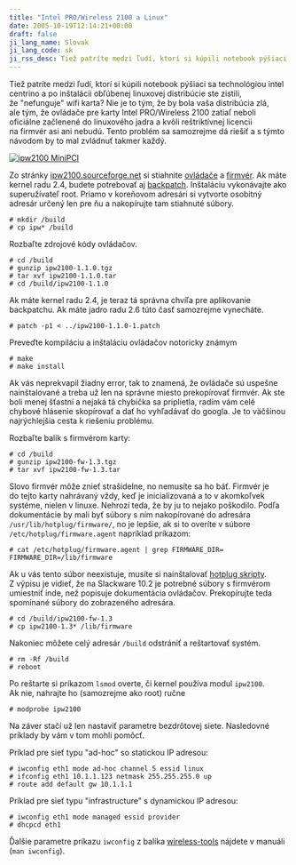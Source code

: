 ```yaml
---
title: "Intel PRO/Wireless 2100 a Linux"
date: 2005-10-19T12:14:21+00:00
draft: false
ji_lang_name: Slovak
ji_lang_code: sk
ji_rss_desc: Tiež patríte medzi ľudí, ktorí si kúpili notebook pýšiaci sa technológiou intel centrino a po inštalácii obľúbenej linuxovej distribúcie ste zistili, že "nefunguje" wifi karta? Tento problém sa samozrejme dá riešiť a s týmto návodom by to mal zvládnuť takmer každý.
---
```


Tiež patríte medzi ľudí, ktorí si kúpili notebook pýšiaci sa technológiou intel centrino a po inštalácii obľúbenej linuxovej distribúcie ste zistili, že "nefunguje" wifi karta? 
Nie je to tým, že by bola vaša distribúcia zlá, ale tým, že ovládače pre karty Intel PRO/Wireless 2100 zatiaľ neboli oficiálne začlenené do linuxového jadra a kvôli reštriktívnej licencii na firmvér asi ani nebudú. 
Tento problém sa samozrejme dá riešiť a s týmto návodom by to mal zvládnuť takmer každý.

[![ipw2100 MiniPCI](ipw2100.jpg)][1]

Zo stránky [ipw2100.sourceforge.net][2] si stiahnite [ovládače][3] a [firmvér][4]. 
Ak máte kernel radu 2.4, budete potrebovať aj [backpatch][5]. 
Inštaláciu vykonávajte ako superužívateľ root. 
Priamo v koreňovom adresári si vytvorte osobitný adresár určený len pre ňu a nakopírujte tam stiahnuté súbory.

```
# mkdir /build
# cp ipw* /build
```

Rozbaľte zdrojové kódy ovládačov.

```
# cd /build
# gunzip ipw2100-1.1.0.tgz
# tar xvf ipw2100-1.1.0.tar
# cd /build/ipw2100-1.1.0
```

Ak máte kernel radu 2.4, je teraz tá správna chvíľa pre aplikovanie backpatchu. 
Ak máte jadro radu 2.6 túto časť samozrejme vynecháte.

```
# patch -p1 < ../ipw2100-1.1.0-1.patch
```

Preveďte kompiláciu a inštaláciu ovládačov notoricky známym

```
# make
# make install
```

Ak vás neprekvapil žiadny error, tak to znamená, že ovládače sú uspešne nainštalované a treba už len na správne miesto prekopírovať firmvér. 
Ak ste boli menej šťastní a nejaká tá chybička sa priplietla, radím vám celé chybové hlásenie skopírovať a dať ho vyhľadávať do googla. 
Je to väčšinou najrýchlejšia cesta k riešeniu problému.

Rozbaľte balík s firmvérom karty:

```
# cd /build
# gunzip ipw2100-fw-1.3.tgz
# tar xvf ipw2100-fw-1.3.tar
```

Slovo firmvér môže znieť strašidelne, no nemusíte sa ho báť. 
Firmvér je do tejto karty nahrávaný vždy, keď je inicializovaná a to v akomkoľvek systéme, nielen v linuxe. 
Nehrozí teda, že by ju to nejako poškodilo. 
Podľa dokumentácie by mali byť súbory s ním nakopírované do adresára `/usr/lib/hotplug/firmware/`, no je lepšie, ak si to overíte v súbore `/etc/hotplug/firmware.agent` napríklad príkazom:

```
# cat /etc/hotplug/firmware.agent | grep FIRMWARE_DIR=
FIRMWARE_DIR=/lib/firmware
```

Ak u vás tento súbor neexistuje, musíte si nainštalovať [hotplug skripty][6]. 
Z výpisu je vidieť, že na Slackware 10.2 je potrebné súbory s firmvérom umiestniť inde, než popisuje dokumentácia ovládačov. 
Prekopírujte teda spomínané súbory do zobrazeného adresára.

```
# cd /build/ipw2100-fw-1.3
# cp ipw2100-1.3* /lib/firmware
```

Nakoniec môžete celý adresár `/build` odstrániť a reštartovať systém.

```
# rm -Rf /build
# reboot
```

Po reštarte si príkazom `lsmod` overte, či kernel používa modul `ipw2100`. Ak nie, nahrajte ho (samozrejme ako root) ručne

```
# modprobe ipw2100
```

Na záver stačí už len nastaviť parametre bezdrôtovej siete. 
Nasledovné príklady by vám v tom mohli pomôcť.

Príklad pre sieť typu "ad-hoc" so statickou IP adresou:

```
# iwconfig eth1 mode ad-hoc channel 5 essid linux
# ifconfig eth1 10.1.1.123 netmask 255.255.255.0 up
# route add default gw 10.1.1.1
```

Príklad pre sieť typu "infrastructure" s dynamickou IP adresou:

```
# iwconfig eth1 mode managed essid provider
# dhcpcd eth1
```

Ďalšie parametre príkazu `iwconfig` z balíka [wireless-tools][7] nájdete v manuáli (`man iwconfig`).

[1]: ipw2100big.jpg
[2]: http://ipw2100.sourceforge.net/
[3]: http://prdownloads.sourceforge.net/ipw2100/ipw2100-1.1.0.tgz?download
[4]: http://ipw2100.sourceforge.net/firmware.php?fid=4
[5]: http://dellaric.home.cern.ch/dellaric/ipw2100/ipw2100-1.1.0-1.patch
[6]: https://sourceforge.net/projects/linux-hotplug/
[7]: http://www.hpl.hp.com/personal/Jean_Tourrilhes/Linux/Tools.html